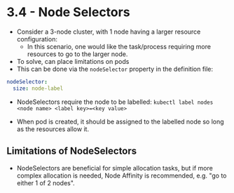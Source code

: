 # 3.4 - Node Selectors

- Consider a 3-node cluster, with 1 node having a larger resource configuration:
  - In this scenario, one would like the task/process requiring more resources to go to the larger node.
- To solve, can place limitations on pods
- This can be done via the `nodeSelector` property in the definition file:

```yaml
nodeSelector:
  size: node-label
```

- NodeSelectors require the node to be labelled: `kubectl label nodes <node name> <label key>=<key value>`

- When pod is created, it should be assigned to the labelled node so long as the resources allow it.

## Limitations of NodeSelectors

- NodeSelectors are beneficial for simple allocation tasks, but if more complex allocation is needed, Node Affinity is recommended, e.g. "go to either 1 of 2 nodes".
